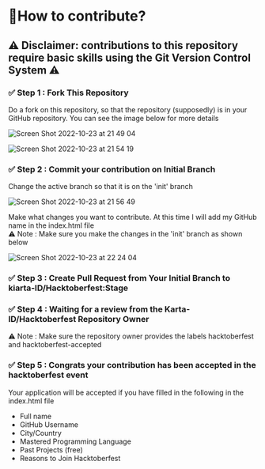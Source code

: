 # 🎒How to contribute?
## ⚠️ Disclaimer: contributions to this repository require basic skills using the Git Version Control System ⚠️

### ✅ Step 1 : Fork This Repository
Do a fork on this repository, so that the repository (supposedly) is in your GitHub repository. You can see the image below for more details

![Screen Shot 2022-10-23 at 21 49 04](https://user-images.githubusercontent.com/67505650/197399009-dca53437-38aa-46a0-9bdd-bcfdef89fd4c.jpg)

![Screen Shot 2022-10-23 at 21 54 19](https://user-images.githubusercontent.com/67505650/197399176-badd490d-3762-4477-9121-f5865b3a8762.jpg)

### ✅ Step 2 : Commit your contribution on Initial Branch
Change the active branch so that it is on the 'init' branch

![Screen Shot 2022-10-23 at 21 56 49](https://user-images.githubusercontent.com/67505650/197400332-34735b73-d0eb-45e5-a4a2-8214da78028e.jpg)

Make what changes you want to contribute. At this time I will add my GitHub name in the index.html file <br>
⚠️ Note : Make sure you make the changes in the 'init' branch as shown below

![Screen Shot 2022-10-23 at 22 24 04](https://user-images.githubusercontent.com/67505650/197400839-90260bde-fee0-40b4-ae80-fe13556a5d0e.jpg)

### ✅ Step 3 : Create Pull Request from Your Initial Branch to kiarta-ID/Hacktoberfest:Stage
### ✅ Step 4 : Waiting for a review from the Karta-ID/Hacktoberfest Repository Owner
⚠️ Note : Make sure the repository owner provides the labels hacktoberfest and hacktoberfest-accepted
### ✅ Step 5 : Congrats your contribution has been accepted in the hacktoberfest event

Your application will be accepted if you have filled in the following in the index.html file

- Full name
- GitHub Username
- City/Country
- Mastered Programming Language
- Past Projects (free)
- Reasons to Join Hacktoberfest
